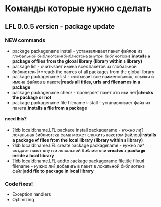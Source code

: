 # Команды которые нужно сделать

## LFL 0.0.5 version - package update
### NEW commands

* package packagename install - устанавливает пакет файлов из глобальной библиотеки(библиотека внутри библиотеки)|**installs a package of files from the global library (library within a library)**
* package list - считывает имена всех пакетов из глобальной библиотеки|**reads the names of all packages from the global library
* package packagename list - считывает все наименования, ссылки и имена файлов в пакете|**reads all titles, urls and filenames in a package**
* package packagename check - проверяет пакет это или нет|**checks the package or not**
* package packagename file filename install - устанавливает файл из пакета|**installs a file from a package**

#### need this?
* ?ldb localdbname.LFL package install packagename - нужно ли? локальная библиотека сама может служить пакетом файлов|**installs a package of files from the local library (library within a library)**
* ?ldb localdbname.LFL create package packagename - нужно ли? создает пакет внутри локальной библиотеки|**creates a package inside a local library**
* ?ldb localdbname.LFL addto package packagename filetitle fileurl filename - нужно ли? добавить в пакет в локальной библиотеке файл|**add file to package in local library**

### Code fixes! 

* Exception handlers
* Optimizing
